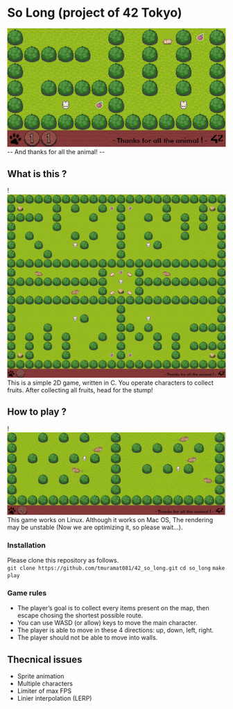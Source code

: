 # So Long (project of 42 Tokyo)
![play_image](thumbnails/image0.jpg)
-- And thanks for all the animal! --

## What is this ?
!![play_image2](thumbnails/image1.jpg)
This is a simple 2D game, written in C. You operate characters to collect fruits. After collecting all fruits, head for the stump!

## How to play ?
!![play_image3](thumbnails/image2.jpg)
This game works on Linux.
Although it works on Mac OS, The rendering may be unstable (Now we are optimizing it, so please wait...). 

### Installation
Please clone this repository as follows.  
`git clone https://github.com/tmuramat081/42_so_long.git` 
`cd so_long` 
`make play` 

### Game rules
- The player’s goal is to collect every items present on the map, then escape
chosing the shortest possible route.
- You can use WASD (or allow) keys to move the main character.
- The player is able to move in these 4 directions: up, down, left, right.
- The player should not be able to move into walls.

## Thecnical issues
- Sprite animation
- Multiple characters
- Limiter of max FPS
- Linier interpolation (LERP)
